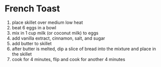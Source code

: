 # French Toast

1. place skillet over medium low heat
2. beat 6 eggs in a bowl
3. mix in 1 cup milk (or coconut milk) to eggs
4. add vanilla extract, cinnamon, salt, and sugar
5. add butter to skillet
6. after butter is melted, dip a slice of bread into the mixture and place in the skillet
7. cook for 4 minutes, flip and cook for another 4 minutes
